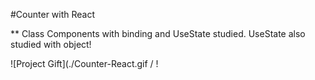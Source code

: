 #Counter with React

\*\* Class Components with binding and UseState studied. UseState also studied with object!

![Project Gift](./Counter-React.gif / ! [](Counter-React.gif)

